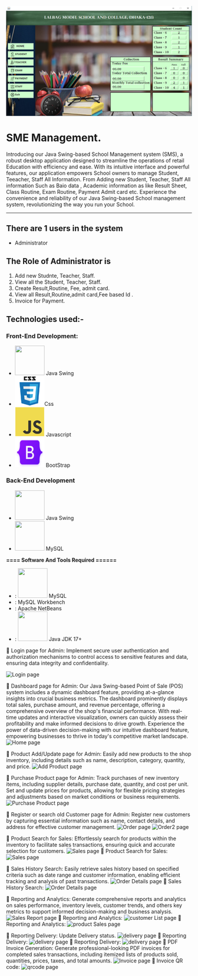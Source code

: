 
<img src="https://github.com/MDFAYSALHOSSAIN019/School_Management_System-Swing-/blob/main/Sweing%20project%20sereenshot-20240320T162315Z-001/Sweing%20project%20sereenshot/1.png
">
# SME Management.
Introducing our Java Swing-based School Management system (SMS), a robust desktop application designed to streamline the operations of retail Education with efficiency and ease. With its intuitive interface and powerful features, our application empowers School owners to manage Student, Teeacher, Staff All Information. From Adding new Student, Teacher, Staff All information Such as Baio data , Academic information as like Result Sheet, Class Routine, Exam Routine, Payment Admit card etc. Experience the convenience and reliability of our Java Swing-based School management system, revolutionizing the way you run your School.
-----------------   ---------------------------------------------
## There are 1 users in the system

- Administrator

## The Role of Administrator is
1. Add new Studnte, Teacher, Staff.
2. View all the Student, Teacher, Staff.
3. Create Result,Routine, Fee, admit card.
4. View all Result,Routine,admit card,Fee based Id .
5. Invoice for Payment.


## Technologies used:-
### Front-End Development:
-  [<img src="Screenshot/Swing.png" width="80" height="80">](https://docs.oracle.com/javase/tutorial/uiswing/) Java Swing
-  [<img src="https://github.com/fatemazohor/fatemazohor/blob/main/svg/css3.svg" width="80" height="80">](https://github.com/fatemazohor)Css
-  [<img src="https://github.com/fatemazohor/fatemazohor/blob/main/svg/javascript.svg" width="80" height="80">](https://github.com/fatemazohor) Javascript
- [<img src="https://github.com/fatemazohor/fatemazohor/blob/main/svg/bootstrap-logo-shadow.png" width="80" height="80">](https://github.com/fatemazohor) BootStrap
### Back-End Development
-  [<img src="Screenshot/Swing.png" width="80" height="80">](https://github.com/fatemazohor) Java Swing
-  [<img src="Screenshot/mysql.png" width="80" height="80">](https://github.com/fatemazohor) MySQL

**==== Software And Tools Required ======**
- :  [<img src="Screenshot/mysql.png" width="80" height="80">](https://github.com/fatemazohor) MySQL
- :  MySQL Workbench
- :  Apache NetBeans
- :  [<img src="Screenshot/Java.png" width="80" height="80">](https://www.java.com/en/download/help/whatis_java.html) Java JDK 17+
  
:pushpin: Login page for Admin:
Implement secure user authentication and authorization mechanisms to control access to sensitive features and data, ensuring data integrity and confidentiality.

![ Login page](https://github.com/fatemazohor/SwingSMEMangagement/blob/main/Screenshot/login.png)

:pushpin: Dashboard page for Admin:
Our Java Swing-based Point of Sale (POS) system includes a dynamic dashboard feature, providing at-a-glance insights into crucial business metrics. The dashboard prominently displays total sales, purchase amount, and revenue percentage, offering a comprehensive overview of the shop's financial performance. With real-time updates and interactive visualization, owners can quickly assess their profitability and make informed decisions to drive growth. Experience the power of data-driven decision-making with our intuitive dashboard feature, empowering businesses to thrive in today's competitive market landscape.
![ Home page](https://github.com/fatemazohor/SwingSMEMangagement/blob/main/Screenshot/home.png)

:pushpin: Product Add/Update page for Admin:
Easily add new products to the shop inventory, including details such as name, description, category, quantity, and price.
![ Add Product page](https://github.com/fatemazohor/SwingSMEMangagement/blob/main/Screenshot/add.png)

:pushpin: Purchase Product page for Admin:
Track purchases of new inventory items, including supplier details, purchase date, quantity, and cost per unit. Set and update prices for products, allowing for flexible pricing strategies and adjustments based on market conditions or business requirements.
![ Purchase Product page](https://github.com/fatemazohor/SwingSMEMangagement/blob/main/Screenshot/purchase2.png)

:pushpin: Register or search old Customer page for Admin:
Register new customers by capturing essential information such as name, contact details, and address for effective customer management.
![ Order page](https://github.com/fatemazohor/SwingSMEMangagement/blob/main/Screenshot/order.png)
![ Order2 page](https://github.com/fatemazohor/SwingSMEMangagement/blob/main/Screenshot/order2.png)

:pushpin: Product Search for Sales:
Effortlessly search for products within the inventory to facilitate sales transactions, ensuring quick and accurate selection for customers.
![ Sales page](https://github.com/fatemazohor/SwingSMEMangagement/blob/main/Screenshot/cart2.png)
:pushpin: Product Search for Sales:
![ Sales page](https://github.com/fatemazohor/SwingSMEMangagement/blob/main/Screenshot/cart3.png)

 :pushpin: Sales History Search:
 Easily retrieve sales history based on specified criteria such as date range and customer information, enabling efficient tracking and analysis of past transactions.
![ Order Details page](https://github.com/fatemazohor/SwingSMEMangagement/blob/main/Screenshot/orderDetails.png)
:pushpin: Sales History Search:
![ Order Details page](https://github.com/fatemazohor/SwingSMEMangagement/blob/main/Screenshot/orderDetails2.png)

:pushpin: Reporting and Analytics:
 Generate comprehensive reports and analytics on sales performance, inventory levels, customer trends, and others key metrics to support informed decision-making and business analysis.
![ Sales Report page](https://github.com/fatemazohor/SwingSMEMangagement/blob/main/Screenshot/salesReport.png)
:pushpin: Reporting and Analytics:
![ customer List page](https://github.com/fatemazohor/SwingSMEMangagement/blob/main/Screenshot/customerList2.png)
:pushpin: Reporting and Analytics:
![ product Sales page](https://github.com/fatemazohor/SwingSMEMangagement/blob/main/Screenshot/productSales2.png)

:pushpin: Reporting Delivery:
Update Delivery status.
![ delivery page](https://github.com/fatemazohor/SwingSMEMangagement/blob/main/Screenshot/delivery.png)
:pushpin:  Reporting Delivery:
![ delivery page](https://github.com/fatemazohor/SwingSMEMangagement/blob/main/Screenshot/delivery2.png)
:pushpin:  Reporting Delivery:
![ delivery page](https://github.com/fatemazohor/SwingSMEMangagement/blob/main/Screenshot/delivery3.png)
:pushpin: PDF Invoice Generation:
Generate professional-looking PDF invoices for completed sales transactions, including itemized lists of products sold, quantities, prices, taxes, and total amounts.
![ Invoice page](https://github.com/fatemazohor/SwingSMEMangagement/blob/main/Screenshot/invoice-de2210cId14r95.png)
:pushpin: Invoice QR code:
![ qrcode page](https://github.com/fatemazohor/SwingSMEMangagement/blob/main/Screenshot/qrcode.png)
